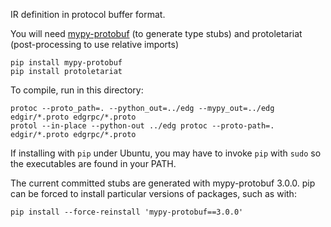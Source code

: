 IR definition in protocol buffer format.

You will need [mypy-protobuf](https://github.com/dropbox/mypy-protobuf) (to generate type stubs) and protoletariat (post-processing to use relative imports)
```commandline
pip install mypy-protobuf
pip install protoletariat
```

To compile, run in this directory:

```
protoc --proto_path=. --python_out=../edg --mypy_out=../edg edgir/*.proto edgrpc/*.proto
protol --in-place --python-out ../edg protoc --proto-path=. edgir/*.proto edgrpc/*.proto
```

If installing with `pip` under Ubuntu, you may have to invoke `pip` with `sudo` so the executables are found in your PATH. 

The current committed stubs are generated with mypy-protobuf 3.0.0.
pip can be forced to install particular versions of packages, such as with: 
```
pip install --force-reinstall 'mypy-protobuf==3.0.0'
```
